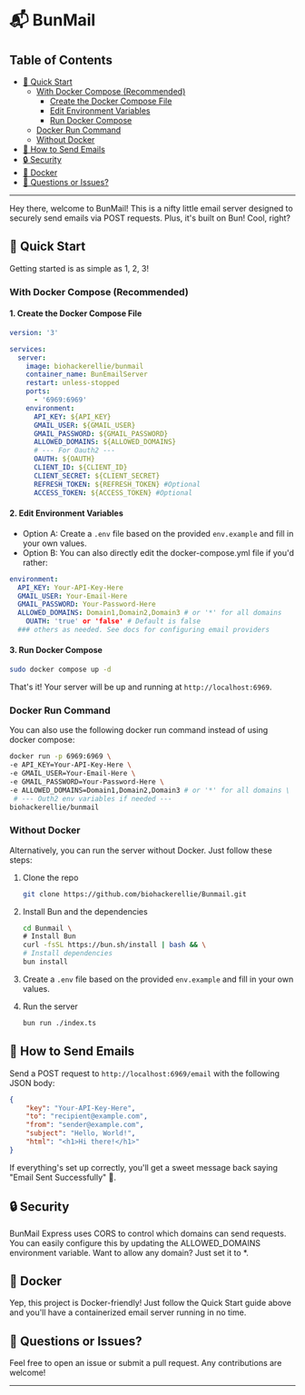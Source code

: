 # 📬 BunMail

## Table of Contents

- [🚀 Quick Start](#-quick-start)
  - [With Docker Compose (Recommended)](#with-docker-compose-recommended)
    - [Create the Docker Compose File](#1-create-the-docker-compose-file)
    - [Edit Environment Variables](#2-edit-environment-variables)
    - [Run Docker Compose](#3-run-docker-compose)
  - [Docker Run Command](#docker-run-command)
  - [Without Docker](#without-docker)
- [💌 How to Send Emails](#-how-to-send-emails)
- [🔒 Security](#-security)
- [🐳 Docker](#-docker)
- [🤔 Questions or Issues?](#-questions-or-issues)

---

Hey there, welcome to BunMail! This is a nifty little email server designed to securely send emails via POST requests. Plus, it's built on Bun! Cool, right?

## 🚀 Quick Start

Getting started is as simple as 1, 2, 3!

### With Docker Compose (Recommended)

#### 1. **Create the Docker Compose File**

```yaml
version: '3'

services:
  server:
    image: biohackerellie/bunmail
    container_name: BunEmailServer
    restart: unless-stopped
    ports:
      - '6969:6969'
    environment:
      API_KEY: ${API_KEY}
      GMAIL_USER: ${GMAIL_USER}
      GMAIL_PASSWORD: ${GMAIL_PASSWORD}
      ALLOWED_DOMAINS: ${ALLOWED_DOMAINS}
      # --- For Oauth2 ---
      OAUTH: ${OAUTH}
      CLIENT_ID: ${CLIENT_ID}
      CLIENT_SECRET: ${CLIENT_SECRET}
      REFRESH_TOKEN: ${REFRESH_TOKEN} #Optional
      ACCESS_TOKEN: ${ACCESS_TOKEN} #Optional
```

#### 2. Edit Environment Variables

- Option A: Create a `.env` file based on the provided `env.example` and fill in your own values.
- Option B: You can also directly edit the docker-compose.yml file if you'd rather:

```yaml
environment:
  API_KEY: Your-API-Key-Here
  GMAIL_USER: Your-Email-Here
  GMAIL_PASSWORD: Your-Password-Here
  ALLOWED_DOMAINS: Domain1,Domain2,Domain3 # or '*' for all domains
	OUATH: 'true' or 'false' # Default is false
  ### others as needed. See docs for configuring email providers
```

#### 3. Run Docker Compose

```bash
sudo docker compose up -d
```

That's it! Your server will be up and running at `http://localhost:6969`.

### Docker Run Command

You can also use the following docker run command instead of using docker compose:

```bash
docker run -p 6969:6969 \
-e API_KEY=Your-API-Key-Here \
-e GMAIL_USER=Your-Email-Here \
-e GMAIL_PASSWORD=Your-Password-Here \
-e ALLOWED_DOMAINS=Domain1,Domain2,Domain3 # or '*' for all domains \
 # --- Outh2 env variables if needed ---
biohackerellie/bunmail
```

### Without Docker

Alternatively, you can run the server without Docker. Just follow these steps:

1. Clone the repo
   ```bash
   git clone https://github.com/biohackerellie/Bunmail.git
   ```
2. Install Bun and the dependencies
   ```bash
   cd Bunmail \
   # Install Bun
   curl -fsSL https://bun.sh/install | bash && \
   # Install dependencies
   bun install
   ```
3. Create a `.env` file based on the provided `env.example` and fill in your own values.

4. Run the server
   ```bash
   bun run ./index.ts
   ```

## 💌 How to Send Emails

Send a POST request to `http://localhost:6969/email` with the following JSON body:

```json
{
	"key": "Your-API-Key-Here",
	"to": "recipient@example.com",
	"from": "sender@example.com",
	"subject": "Hello, World!",
	"html": "<h1>Hi there!</h1>"
}
```

If everything's set up correctly, you'll get a sweet message back saying "Email Sent Successfully" 🎉.

## 🔒 Security

BunMail Express uses CORS to control which domains can send requests. You can easily configure this by updating the ALLOWED_DOMAINS environment variable. Want to allow any domain? Just set it to \*.

## 🐳 Docker

Yep, this project is Docker-friendly! Just follow the Quick Start guide above and you'll have a containerized email server running in no time.

## 🤔 Questions or Issues?

Feel free to open an issue or submit a pull request. Any contributions are welcome!

---
